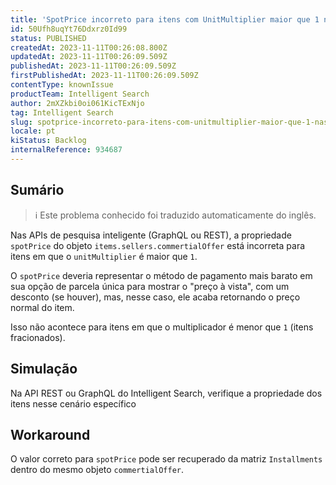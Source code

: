 ```yaml
---
title: 'SpotPrice incorreto para itens com UnitMultiplier maior que 1 nas APIs de pesquisa inteligente'
id: 50Ufh8uqYt76Ddxrz0Id99
status: PUBLISHED
createdAt: 2023-11-11T00:26:08.800Z
updatedAt: 2023-11-11T00:26:09.509Z
publishedAt: 2023-11-11T00:26:09.509Z
firstPublishedAt: 2023-11-11T00:26:09.509Z
contentType: knownIssue
productTeam: Intelligent Search
author: 2mXZkbi0oi061KicTExNjo
tag: Intelligent Search
slug: spotprice-incorreto-para-itens-com-unitmultiplier-maior-que-1-nas-apis-de-pesquisa-inteligente
locale: pt
kiStatus: Backlog
internalReference: 934687
---
```


## Sumário

>ℹ️ Este problema conhecido foi traduzido automaticamente do inglês.


Nas APIs de pesquisa inteligente (GraphQL ou REST), a propriedade `spotPrice` do objeto `items.sellers.commertialOffer` está incorreta para itens em que o `unitMultiplier` é maior que `1`.

O `spotPrice` deveria representar o método de pagamento mais barato em sua opção de parcela única para mostrar o "preço à vista", com um desconto (se houver), mas, nesse caso, ele acaba retornando o preço normal do item.

Isso não acontece para itens em que o multiplicador é menor que `1` (itens fracionados).

## Simulação


Na API REST ou GraphQL do Intelligent Search, verifique a propriedade dos itens nesse cenário específico

## Workaround


O valor correto para `spotPrice` pode ser recuperado da matriz `Installments` dentro do mesmo objeto `commertialOffer`.





